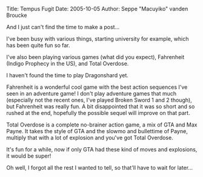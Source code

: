 Title: Tempus Fugit
Date: 2005-10-05
Author: Seppe "Macuyiko" vanden Broucke

And I just can't find the time to make a post...  
I've been busy with various things, starting university for example, which has been quite fun so far.  
I've also been playing various games (what did you expect), Fahrenheit (Indigo Prophecy in the US), and Total Overdose.  
I haven't found the time to play Dragonshard yet.  
Fahrenheit is a wonderful cool game with the best action sequences I've seen in an adventure game! I don't play adventure games that much (especially not the recent ones, I've played Broken Sword 1 and 2 though), but Fahrenheit was really fun. A bit disappointed that it was so short and so rushed at the end, hopefully the possible sequel will improve on that part.  
Total Overdose is a complete no-brainer action game, a mix of GTA and Max Payne. It takes the style of GTA and the slowmo and bullettime of Payne, multiply that with a lot of explosion and you've got Total Overdose.  
It's fun for a while, now if only GTA had these kind of moves and explosions, it would be super!  
Oh well, I forgot all the rest I wanted to tell, so that'll have to wait for later...  